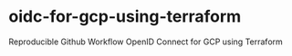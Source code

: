 # oidc-for-gcp-using-terraform

Reproducible Github Workflow OpenID Connect for GCP using Terraform


